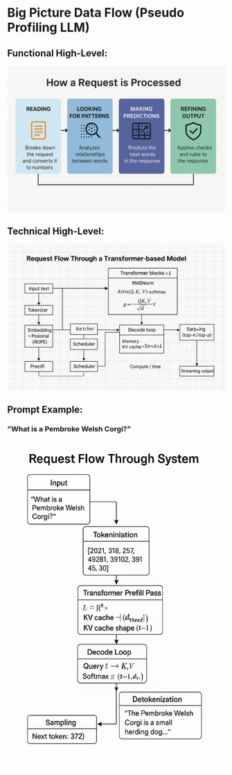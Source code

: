 # Big Picture Data Flow (Pseudo Profiling LLM)

## Functional High-Level:
![diagrams](diagrams/request_processing_diagram.png)

## Technical High-Level:
![diagrams](diagrams/data_flow_technical.png)

## Prompt Example:
### "What is a Pembroke Welsh Corgi?"
![diagrams](diagrams/prompt_example.png)

